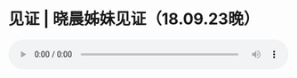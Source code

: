 # 见证 | 晓晨姊妹见证（18.09.23晚）

<audio style="width: 100%;" preload="false" controls controlslist="nodownload"><source src="http://file.simai.life/audio/mp3/old/26548.mp3" type="audio/mpeg">Your browser does not support the audio element.</audio>


